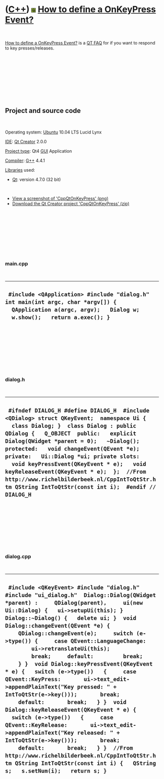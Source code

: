 



 

 

 

 

 

([C++](Cpp.md)) ![Qt](PicQt.png) [How to define a OnKeyPress Event?](CppQtOnKeyPress.md)
==========================================================================================

 

[How to define a OnKeyPress Event?](CppQtOnKeyPress.md) is a [QT
FAQ](CppQtFaq.md) for if you want to respond to key presses/releases.

 

 

 

 

 

Project and source code
-----------------------

 

Operating system: [Ubuntu](http://www.ubuntu.com) 10.04 LTS Lucid Lynx

[IDE](CppIde.md): [Qt Creator](CppQt.md) 2.0.0

[Project type](CppQtProjectType.md): Qt4 [GUI](CppGui.md) Application

[Compiler](CppCompiler.md): [G++](CppGpp.md) 4.4.1

[Libraries](CppLibrary.md) used:

-   [Qt](CppQt.md): version 4.7.0 (32 bit)

 

-   [View a screenshot of 'CppQtOnKeyPress' (png)](CppQtOnKeyPress.png)
-   [Download the Qt Creator project
    'CppQtOnKeyPress' (zip)](CppQtOnKeyPress.zip)

 

 

 

 

 

### main.cpp

 

  ---------------------------------------------------------------------------------------------------------------------------------------------------------------
  ` #include <QApplication> #include "dialog.h"  int main(int argc, char *argv[]) {   QApplication a(argc, argv);   Dialog w;   w.show();   return a.exec(); }`
  ---------------------------------------------------------------------------------------------------------------------------------------------------------------

 

 

 

 

 

### dialog.h

 

  -----------------------------------------------------------------------------------------------------------------------------------------------------------------------------------------------------------------------------------------------------------------------------------------------------------------------------------------------------------------------------------------------------------------------------------------------------------------------------------------------------------
  ` #ifndef DIALOG_H #define DIALOG_H  #include <QDialog> struct QKeyEvent;  namespace Ui {   class Dialog; }  class Dialog : public QDialog {   Q_OBJECT  public:   explicit Dialog(QWidget *parent = 0);   ~Dialog();  protected:   void changeEvent(QEvent *e); private:   Ui::Dialog *ui; private slots:   void keyPressEvent(QKeyEvent * e);   void keyReleaseEvent(QKeyEvent * e);  };  //From http://www.richelbilderbeek.nl/CppIntToQtStr.htm QString IntToQtStr(const int i);  #endif // DIALOG_H`
  -----------------------------------------------------------------------------------------------------------------------------------------------------------------------------------------------------------------------------------------------------------------------------------------------------------------------------------------------------------------------------------------------------------------------------------------------------------------------------------------------------------

 

 

 

 

 

### dialog.cpp

 

  ------------------------------------------------------------------------------------------------------------------------------------------------------------------------------------------------------------------------------------------------------------------------------------------------------------------------------------------------------------------------------------------------------------------------------------------------------------------------------------------------------------------------------------------------------------------------------------------------------------------------------------------------------------------------------------------------------------------------------------------------------------------------------------------------------------------------------------------------------------------------------------------------------------------------------------------------------------------------------------------------------------------------------------
  ` #include <QKeyEvent> #include "dialog.h" #include "ui_dialog.h"  Dialog::Dialog(QWidget *parent) :     QDialog(parent),     ui(new Ui::Dialog) {   ui->setupUi(this); }  Dialog::~Dialog() {   delete ui; }  void Dialog::changeEvent(QEvent *e) {     QDialog::changeEvent(e);     switch (e->type()) {     case QEvent::LanguageChange:         ui->retranslateUi(this);         break;     default:         break;     } }  void Dialog::keyPressEvent(QKeyEvent * e) {   switch (e->type())   {     case QEvent::KeyPress:       ui->text_edit->appendPlainText("Key pressed: " + IntToQtStr(e->key()));       break;     default:       break;   } }  void Dialog::keyReleaseEvent(QKeyEvent * e) {   switch (e->type())   {     case QEvent::KeyRelease:       ui->text_edit->appendPlainText("Key released: " + IntToQtStr(e->key()));       break;     default:       break;   } }  //From http://www.richelbilderbeek.nl/CppIntToQtStr.htm QString IntToQtStr(const int i) {   QString s;   s.setNum(i);   return s; }`
  ------------------------------------------------------------------------------------------------------------------------------------------------------------------------------------------------------------------------------------------------------------------------------------------------------------------------------------------------------------------------------------------------------------------------------------------------------------------------------------------------------------------------------------------------------------------------------------------------------------------------------------------------------------------------------------------------------------------------------------------------------------------------------------------------------------------------------------------------------------------------------------------------------------------------------------------------------------------------------------------------------------------------------------

 

 

 

 

 





 



